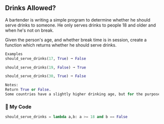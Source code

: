 ## Drinks Allowed?

A bartender is writing a simple program to determine whether he should serve drinks to someone. He only serves drinks to people 18 and older and when he's not on break.

Given the person's age, and whether break time is in session, create a function which returns whether he should serve drinks.
```python
Examples
should_serve_drinks(17, True) ➞ False

should_serve_drinks(19, False) ➞ True

should_serve_drinks(30, True) ➞ False

Notes:
Return True or False.
Some countries have a slightly higher drinking age, but for the purposes of this challenge, it will be 18.
```
### :snake: My Code
```python
should_serve_drinks = lambda a,b: a >= 18 and b == False
```
